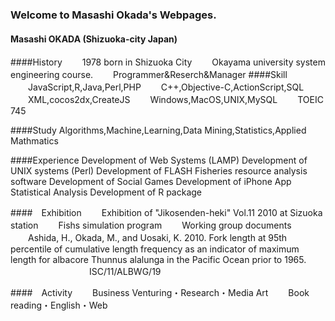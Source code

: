 ### Welcome to Masashi Okada's Webpages.
#### Masashi OKADA (Shizuoka-city Japan)

####History
　　1978 born in Shizuoka City
　　Okayama university system engineering course.
　　Programmer&Reserch&Manager
####Skill
　　JavaScript,R,Java,Perl,PHP
　　C++,Objective-C,ActionScript,SQL
　　XML,cocos2dx,CreateJS
　　Windows,MacOS,UNIX,MySQL
　　TOEIC 745

####Study
  Algorithms,Machine,Learning,Data Mining,Statistics,Applied Mathmatics

####Experience
  Development of Web Systems (LAMP)
  Development of UNIX systems (Perl)
  Development of FLASH
  Fisheries resource analysis software
  Development of Social Games
  Development of iPhone App
  Statistical Analysis
  Development of R package

####　Exhibition
　　Exhibition of "Jikosenden-heki" Vol.11 2010 at Sizuoka station
　　Fishs simulation program
　　Working group documents
　　Ashida, H., Okada, M., and Uosaki, K. 2010. 
Fork length at 95th percentile of cumulative length frequency as an indicator of maximum length for albacore Thunnus alalunga in the Pacific Ocean prior to 1965.
　　　　　　　　　ISC/11/ALBWG/19

####　Activity
　　Business Venturing・Research・Media Art
　　Book reading・English・Web
